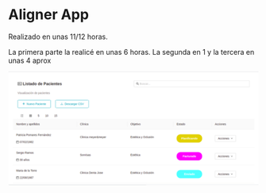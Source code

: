 # Aligner App

Realizado en unas 11/12 horas. 

La primera parte la realicé en unas 6 horas. La segunda en 1 y la tercera en unas 4 aprox

![](https://github.com/saragb91/aligner-app/blob/main/Captura%20de%20pantalla%20de%202021-07-18%2020-50-49.png)
